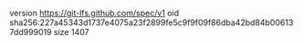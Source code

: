 version https://git-lfs.github.com/spec/v1
oid sha256:227a45343d1737e4075a23f2899fe5c9f9f09f86dba42bd84b006137dd999019
size 1407
